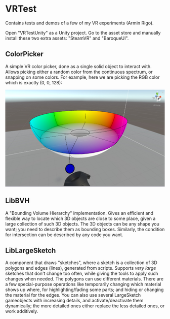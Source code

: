 # VRTest


Contains tests and demos of a few of my VR experiments (Armin Rigo).

Open "VRTestUnity" as a Unity project.  Go to the asset store and
manually install these two extra assets: "SteamVR" and "BaroqueUI".


## ColorPicker

A simple VR color picker, done as a single solid object to interact with.
Allows picking either a random color from the continuous spectrum, or snapping
on some colors.  For example, here we are picking the RGB color which is exactly
(0, 0, 128):

![ColorPicker1](Screenshots/ColorPicker1.jpg?raw=true "ColorPicker1")


## LibBVH

A "Bounding Volume Hierarchy" implementation.  Gives an efficient and flexible way
to locate which 3D objects are close to some place, given a large collection of
such 3D objects.  The 3D objects can be any shape you want; you need to describe
them as bounding boxes.  Similarly, the condition for intersection can be described
by any code you want.


## LibLargeSketch

A component that draws "sketches", where a sketch is a collection of 3D polygons
and edges (lines), generated from scripts.  Supports _very large_ sketches that don't
change too often, while giving the tools to apply such changes when needed.  The
polygons can use different materials.  There are a few special-purpose operations like
temporarily changing which material shows up where, for highlighting/fading some
parts; and hiding or changing the material for the edges.  You can also use several
LargeSketch gameobjects with increasing details, and activate/deactivate them
dynamically; the more detailed ones either replace the less detailed ones, or work
additively.
